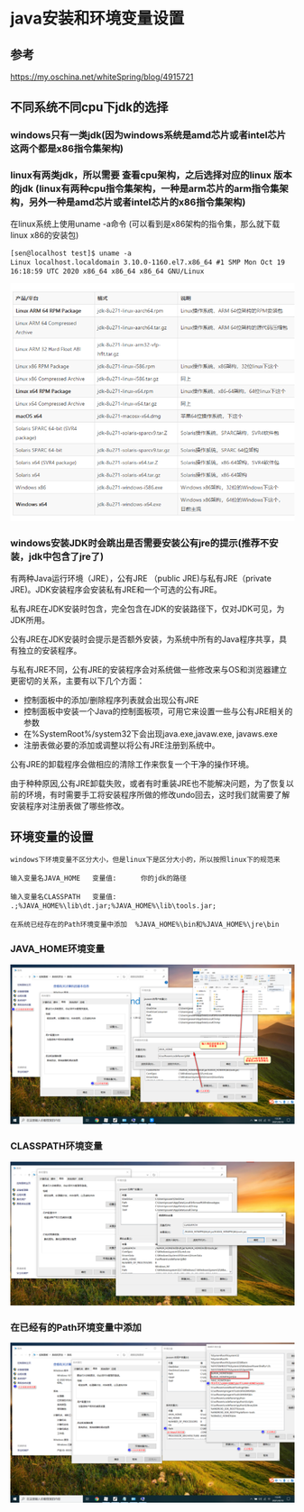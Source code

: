 # java安装和环境变量设置

## 参考

https://my.oschina.net/whiteSpring/blog/4915721

## 不同系统不同cpu下jdk的选择

### 

### windows只有一类jdk(因为windows系统是amd芯片或者intel芯片   这两个都是x86指令集架构)



### linux有两类jdk，所以需要 查看cpu架构，之后选择对应的linux 版本的jdk  (linux有两种cpu指令集架构，一种是arm芯片的arm指令集架构，另外一种是amd芯片或者intel芯片的x86指令集架构)

在linux系统上使用uname -a命令  (可以看到是x86架构的指令集，那么就下载linux x86的安装包)

```
[sen@localhost test]$ uname -a
Linux localhost.localdomain 3.10.0-1160.el7.x86_64 #1 SMP Mon Oct 19 16:18:59 UTC 2020 x86_64 x86_64 x86_64 GNU/Linux

```



![image-20210423193047254](https://raw.githubusercontent.com/yusenyi123/pictures2/master/imgs/20210423193047.png)

### windows安装JDK时会跳出是否需要安装公有jre的提示(推荐不安装，jdk中包含了jre了)

有两种Java运行环境（JRE），公有JRE （public JRE)与私有JRE（private JRE)。JDK安装程序会安装私有JRE和一个可选的公有JRE。

私有JRE在JDK安装时包含，完全包含在JDK的安装路径下，仅对JDK可见，为JDK所用。

公有JRE在JDK安装时会提示是否额外安装，为系统中所有的Java程序共享，具有独立的安装程序。



与私有JRE不同，公有JRE的安装程序会对系统做一些修改来与OS和浏览器建立更密切的关系，主要有以下几个方面：

- 控制面板中的添加/删除程序列表就会出现公有JRE
- 控制面板中安装一个Java的控制面板项，可用它来设置一些与公有JRE相关的参数
- 在%SystemRoot%/system32下会出现java.exe,javaw.exe, javaws.exe
- 注册表做必要的添加或调整以将公有JRE注册到系统中。

公有JRE的卸载程序会做相应的清除工作来恢复一个干净的操作环境。

由于种种原因,公有JRE卸载失败，或者有时重装JRE也不能解决问题，为了恢复以前的环境，有时需要手工将安装程序所做的修改undo回去，这时我们就需要了解安装程序对注册表做了哪些修改。





## 环境变量的设置



```
windows下环境变量不区分大小，但是linux下是区分大小的，所以按照linux下的规范来

输入变量名JAVA_HOME   变量值:      你的jdk的路径

输入变量名CLASSPATH   变量值:    .;%JAVA_HOME%\lib\dt.jar;%JAVA_HOME%\lib\tools.jar;

在系统已经存在的Path环境变量中添加  %JAVA_HOME%\bin和%JAVA_HOME%\jre\bin

```

### JAVA_HOME环境变量

![1.java环境变量设置1](https://raw.githubusercontent.com/yusenyi123/pictures2/master/imgs/20210410230313.png)

### CLASSPATH环境变量

![image-20210410230434470](https://raw.githubusercontent.com/yusenyi123/pictures2/master/imgs/20210410230434.png)



### 在已经有的Path环境变量中添加

![1.java环境变量设置2](https://raw.githubusercontent.com/yusenyi123/pictures2/master/imgs/20210410230321.png)





